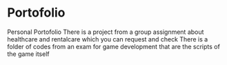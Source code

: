 # Portofolio
Personal Portofolio
There is a project from a group assignment about healthcare and rentalcare which you can request and check
There is a folder of codes from an exam for game development that are the scripts of the game itself 
